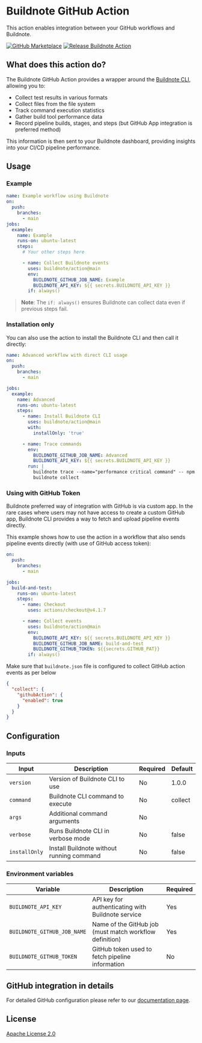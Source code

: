 # Buildnote GitHub Action

This action enables integration between your GitHub workflows and Buildnote.

[![GitHub Marketplace](https://img.shields.io/badge/Marketplace-Buildnote%20Action-blue.svg?colorA=24292e&colorB=0366d6&style=flat&longCache=true&logo=github)](https://github.com/marketplace/actions/buildnote-action)
[![Release Buildnote Action](https://github.com/buildnote/action/actions/workflows/release.yml/badge.svg)](https://github.com/buildnote/action/actions/workflows/release.yml)

## What does this action do?

The Buildnote GitHub Action provides a wrapper around the [Buildnote CLI](https://buildnote.io/docs/cli/), allowing you
to:

- Collect test results in various formats
- Collect files from the file system
- Track command execution statistics
- Gather build tool performance data
- Record pipeline builds, stages, and steps (but GitHub App integration is preferred method)

This information is then sent to your Buildnote dashboard, providing insights into your CI/CD pipeline performance.

## Usage

### Example

```yaml
name: Example workflow using Buildnote
on:
  push:
    branches:
      - main
jobs:
  example:
    name: Example
    runs-on: ubuntu-latest
    steps:
      # Your other steps here

      - name: Collect Buildnote events
        uses: buildnote/action@main
        env:
          BUILDNOTE_GITHUB_JOB_NAME: Example
          BUILDNOTE_API_KEY: ${{ secrets.BUILDNOTE_API_KEY }}
        if: always()
```

> **Note**: The `if: always()` ensures Buildnote can collect data even if previous steps fail.

### Installation only

You can also use the action to install the Buildnote CLI and then call it directly:

```yaml
name: Advanced workflow with direct CLI usage
on:
  push:
    branches:
      - main

jobs:
  example:
    name: Advanced
    runs-on: ubuntu-latest
    steps:
      - name: Install Buildnote CLI
        uses: buildnote/action@main
        with:
          installOnly: 'true'

      - name: Trace commands
        env:
          BUILDNOTE_GITHUB_JOB_NAME: Advanced
          BUILDNOTE_API_KEY: ${{ secrets.BUILDNOTE_API_KEY }}
        run: |
          buildnote trace --name="performance critical command" -- npm run build
          buildnote collect
```

### Using with GitHub Token

Buildnote preferred way of integration with GitHub is via custom app. In the rare cases where users may not have access
to create a custom GitHub app, Buildnote CLI provides a way to fetch and upload pipeline events directly.

This example shows how to use the action in a workflow that also sends pipeline events directly (with use of GitHub
access token):

```yaml
on:
  push:
    branches:
      - main

jobs:
  build-and-test:
    runs-on: ubuntu-latest
    steps:
      - name: Checkout
        uses: actions/checkout@v4.1.7

      - name: Collect events
        uses: buildnote/action@main
        env:
          BUILDNOTE_API_KEY: ${{ secrets.BUILDNOTE_API_KEY }}
          BUILDNOTE_GITHUB_JOB_NAME: build-and-test
          BUILDNOTE_GITHUB_TOKEN: ${{secrets.GITHUB_PAT}}
        if: always()
```

Make sure that `buildnote.json` file is configured to collect GitHub action events as per below

```json
{
  "collect": {
    "githubAction": {
      "enabled": true
    }
  }
}
```

## Configuration

### Inputs

| Input         | Description                               | Required | Default |
|---------------|-------------------------------------------|----------|---------|
| `version`     | Version of Buildnote CLI to use           | No       | 1.0.0  |
| `command`     | Buildnote CLI command to execute          | No       | collect |
| `args`        | Additional command arguments              | No       |         |
| `verbose`     | Runs Buildnote CLI in verbose mode        | No       | false   |
| `installOnly` | Install Buildnote without running command | No       | false   |

### Environment variables

| Variable                    | Description                                             | Required |
|-----------------------------|---------------------------------------------------------|----------|
| `BUILDNOTE_API_KEY`         | API key for authenticating with Buildnote service       | Yes      |
| `BUILDNOTE_GITHUB_JOB_NAME` | Name of the GitHub job (must match workflow definition) | Yes      |
| `BUILDNOTE_GITHUB_TOKEN`    | GitHub token used to fetch pipeline information         | No       |

## GitHub integration in details

For detailed GitHub configuration please refer to
our [documentation page](https://buildnote.io/docs/integrations/github/).

## License

[Apache License 2.0](./LICENSE)